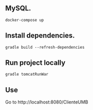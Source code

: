 

## MySQL.
`docker-compose up`

## Install dependencies.
`gradle build --refresh-dependencies`

## Run project locally
`gradle tomcatRunWar`

## Use
Go to http://localhost:8080/ClienteUMB